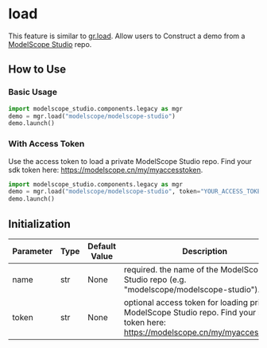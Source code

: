 # load

This feature is similar to [gr.load](https://www.gradio.app/docs/gradio/load). Allow users to Construct a demo from a [ModelScope Studio](https://modelscope.cn/studios) repo.

## How to Use

### Basic Usage

```python
import modelscope_studio.components.legacy as mgr
demo = mgr.load("modelscope/modelscope-studio")
demo.launch()
```

### With Access Token

Use the access token to load a private ModelScope Studio repo. Find your sdk token here: https://modelscope.cn/my/myaccesstoken.

```python
import modelscope_studio.components.legacy as mgr
demo = mgr.load("modelscope/modelscope-studio", token="YOUR_ACCESS_TOKEN")
demo.launch()
```

## Initialization

| Parameter | Type | Default Value | Description                                                                                                                         |
| --------- | ---- | ------------- | ----------------------------------------------------------------------------------------------------------------------------------- |
| name      | str  | None          | required. the name of the ModelScope Studio repo (e.g. "modelscope/modelscope-studio").                                             |
| token     | str  | None          | optional access token for loading private ModelScope Studio repo. Find your sdk token here: https://modelscope.cn/my/myaccesstoken. |
